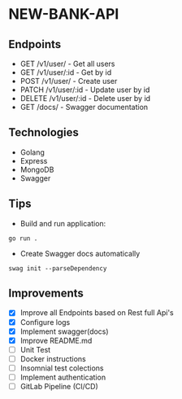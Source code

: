 # NEW-BANK-API

## Endpoints

* GET /v1/user/ - Get all users
* GET /v1/user/:id - Get by id
* POST /v1/user/ - Create user
* PATCH /v1/user/:id - Update user by id
* DELETE /v1/user/:id - Delete user by id
* GET /docs/ - Swagger documentation

## Technologies

* Golang
* Express
* MongoDB
* Swagger

## Tips

- Build and run application:
```
go run .
```

- Create Swagger docs automatically
```
swag init --parseDependency 
```

## Improvements

- [x] Improve all Endpoints based on Rest full Api's
- [x] Configure logs
- [x] Implement swagger(docs) 
- [x] Improve README.md
- [ ] Unit Test
- [ ] Docker instructions
- [ ] Insomnial test colections
- [ ] Implement authentication
- [ ] GitLab Pipeline (CI/CD)